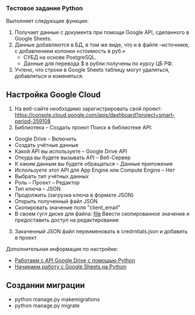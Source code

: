 ### Тестовое задание Python ###

Выполняет следующие функции:

1. Получает данные с документа при помощи Google API, сделанного в Google Sheets.
2. Данные добавляются в БД, в том же виде, что и в файле –источнике, с добавлением колонки «стоимость в руб.»
   -  СУБД на основе PostgreSQL.
   -  Данные для перевода $ в рубли получены по курсу ЦБ РФ.
3. Учтено, что строки в Google Sheets таблицу могут удаляться, добавляться и изменяться.

   


## Настройка Google Cloud

1. На веб-сайте необходимо зарегистрировать свой проект:
https://console.cloud.google.com/apis/dashboard?project=smart-period-359108 
2. Библиотека – Создать проект
Поиск в библиотеке API:
- Google Drive – Включить
- Создать учётные данные
- Какой API вы используете – Google Drive API
- Откуда вы будете вызывать API – Веб-Сервер
- К каким данным вы будете обращаться – Данные приложения
- Используете этот API для App Engine или Compute Engine – Нет
- Выбрать тип учётных данных
- Роль – Проект – Редактор
- Тип ключа – JSON
- Продолжить (загрузка ключа в формате JSON)
- Открыть полученный файл JSON
- Скопировать значение поля "client_email"
- В своем гугл диске для файла:
[file](https://docs.google.com/spreadsheets/d/1f-qZEX1k_3nj5cahOzntYAnvO4ignbyesVO7yuBdv_g/edit#gid=0)
Ввести скопированное значение и предоставить доступ на редактирование
3. Закаченный JSON файл переименовать в credrntials.json и добавить в проект


Дополнительная информация по настройке:
- [Работаем с API Google Drive с помощью Python](http://datalytics.ru/all/rabotaem-s-api-google-drive-s-pomoschyu-python/)
- [Начинаем работу с Google Sheets на Python](https://itnan.ru/post.php?c=1&p=483302)

## Создании миграции
- python manage.py makemigrations
- python manage.py migrate


